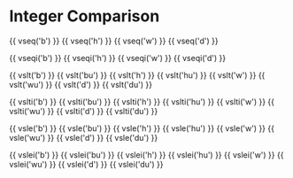 # Integer Comparison

{{ vseq('b') }}
{{ vseq('h') }}
{{ vseq('w') }}
{{ vseq('d') }}

{{ vseqi('b') }}
{{ vseqi('h') }}
{{ vseqi('w') }}
{{ vseqi('d') }}

{{ vslt('b') }}
{{ vslt('bu') }}
{{ vslt('h') }}
{{ vslt('hu') }}
{{ vslt('w') }}
{{ vslt('wu') }}
{{ vslt('d') }}
{{ vslt('du') }}

{{ vslti('b') }}
{{ vslti('bu') }}
{{ vslti('h') }}
{{ vslti('hu') }}
{{ vslti('w') }}
{{ vslti('wu') }}
{{ vslti('d') }}
{{ vslti('du') }}

{{ vsle('b') }}
{{ vsle('bu') }}
{{ vsle('h') }}
{{ vsle('hu') }}
{{ vsle('w') }}
{{ vsle('wu') }}
{{ vsle('d') }}
{{ vsle('du') }}

{{ vslei('b') }}
{{ vslei('bu') }}
{{ vslei('h') }}
{{ vslei('hu') }}
{{ vslei('w') }}
{{ vslei('wu') }}
{{ vslei('d') }}
{{ vslei('du') }}